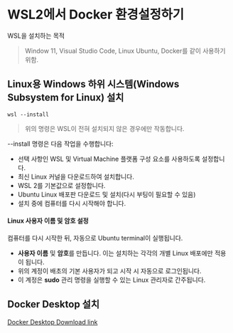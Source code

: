# WSL2에서 Docker 환경설정하기

WSL을 설치하는 목적
> Window 11, Visual Studio Code, Linux Ubuntu, Docker를 같이 사용하기 위함.

## Linux용 Windows 하위 시스템(Windows Subsystem for Linux) 설치
```
wsl --install
```
> 위의 명령은 WSL이 전혀 설치되지 않은 경우에만 작동합니다.

--install 명령은 다음 작업을 수행합니다:
- 선택 사항인 WSL 및 Virtual Machine 플랫폼 구성 요소를 사용하도록 설정합니다.
- 최신 Linux 커널을 다운로드하여 설치합니다.
- WSL 2를 기본값으로 설정합니다.
- Ubuntu Linux 배포판 다운로드 및 설치(다시 부팅이 필요할 수 있음)
- 설치 중에 컴퓨터를 다시 시작해야 합니다.

#### Linux 사용자 이름 및 암호 설정

컴퓨터를 다시 시작한 뒤, 자동으로 Ubuntu terminal이 실행됩니다.
- **사용자 이름** 및 **암호**를 만듭니다. 이는 설치하는 각각의 개별 Linux 배포에만 적용이 됩니다.
- 위의 계정이 배초의 기본 사용자가 되고 시작 시 자동으로 로그인됩니다.
- 이 계정은 **sudo** 관리 명령을 실행할 수 있는 Linux 관리자로 간주됩니다.

## Docker Desktop 설치

[Docker Desktop Download link](https://docs.docker.com/desktop/windows/wsl/#download)

